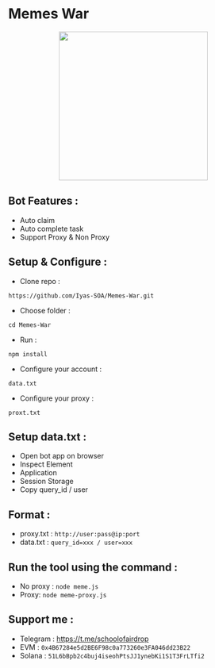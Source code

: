 # Memes War

<p align="center">
  <img height="300" height="auto" src="https://github.com/SchoolOfAirdrop/Files/blob/main/photo_2024-11-24_03-14-44.jpg">
</p>

## Bot Features :
- Auto claim
- Auto complete task
- Support Proxy & Non Proxy

## Setup & Configure :

- Clone repo :
```
https://github.com/Iyas-SOA/Memes-War.git
```
- Choose folder :
```
cd Memes-War
```
- Run :
```
npm install
```
- Configure your account :
```
data.txt
```
- Configure your proxy :
```
proxt.txt
```

## Setup data.txt :
- Open bot app on browser
- Inspect Element
- Application
- Session Storage
- Copy query_id / user

## Format :
- proxy.txt : `http://user:pass@ip:port`
- data.txt : `query_id=xxx / user=xxx`

## Run the tool using the command :
- No proxy : `node meme.js`
- Proxy: `node meme-proxy.js`

## Support me :
- Telegram : https://t.me/schoolofairdrop
- EVM : `0x4B67284e5d2BE6F98c0a773260e3FA046dd23B22`
- Solana : `51L6bBpb2c4buj4iseohPtsJJ1ynebKi1S1T3FrLTfi2`
